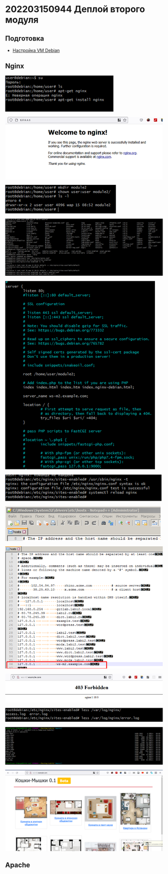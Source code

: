 # 202203150944 Деплой второго модуля

## Подготовка

- [Настройка VM Debian](202202161147-deploy-preparing.md)

## Nginx

![](2022-03-15-09-50-39.png)

![](2022-03-15-09-51-27.png)

![](2022-03-15-09-52-51.png)

![](2022-03-15-09-56-01.png)

![](2022-03-15-10-00-01.png)

![](2022-03-15-10-01-23.png)

![](2022-03-15-10-03-03.png)

![](2022-03-15-10-03-59.png)

![](2022-03-15-10-04-29.png)

![](2022-03-15-10-04-55.png)

![](2022-03-15-10-07-02.png)

![](2022-03-15-10-07-12.png)


## Apache